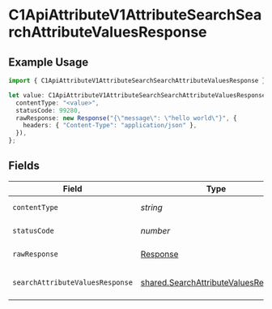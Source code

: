 # C1ApiAttributeV1AttributeSearchSearchAttributeValuesResponse

## Example Usage

```typescript
import { C1ApiAttributeV1AttributeSearchSearchAttributeValuesResponse } from "conductorone-sdk-typescript/sdk/models/operations";

let value: C1ApiAttributeV1AttributeSearchSearchAttributeValuesResponse = {
  contentType: "<value>",
  statusCode: 99280,
  rawResponse: new Response("{\"message\": \"hello world\"}", {
    headers: { "Content-Type": "application/json" },
  }),
};
```

## Fields

| Field                                                                                               | Type                                                                                                | Required                                                                                            | Description                                                                                         |
| --------------------------------------------------------------------------------------------------- | --------------------------------------------------------------------------------------------------- | --------------------------------------------------------------------------------------------------- | --------------------------------------------------------------------------------------------------- |
| `contentType`                                                                                       | *string*                                                                                            | :heavy_check_mark:                                                                                  | HTTP response content type for this operation                                                       |
| `statusCode`                                                                                        | *number*                                                                                            | :heavy_check_mark:                                                                                  | HTTP response status code for this operation                                                        |
| `rawResponse`                                                                                       | [Response](https://developer.mozilla.org/en-US/docs/Web/API/Response)                               | :heavy_check_mark:                                                                                  | Raw HTTP response; suitable for custom response parsing                                             |
| `searchAttributeValuesResponse`                                                                     | [shared.SearchAttributeValuesResponse](../../../sdk/models/shared/searchattributevaluesresponse.md) | :heavy_minus_sign:                                                                                  | SearchAttributeValuesResponse is the response for searching AttributeValues.                        |
